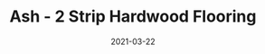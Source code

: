 ---
title: "Ash - 2 Strip Hardwood Flooring"
image_primary: "img/Junckers-Grading-Ash-Harmony.jpg"
image_secondary: "img/Junckers-wooden-floor-Ash-2strip.jpg"
description: "Ash%20-%202%20Strip%20Hardwood%20Flooring%0A%0AAsh%20is%20one%20of%20the%20widespread%20European%20hardwood%20species.%0A%0AWith%20its%20excellent%20strength%20properties%2C%20the%20elegant%2C%20light%20appearance%20combined%20with%20the%20characteristic%20dark%20grain%20pattern%2C%20is%20very%20desirable%20as%20flooring.%20Over%20time%2C%20the%20natural%20ageing%20gives%20ash%20a%20warm%20and%20golden%20glow.%A0%0A%0AThis%20floor%20is%20also%20available%20as%20ships%20decking.%20The%20black%20neoprene%20strip%20placed%20between%20the%20boards%20adds%20a%20maritime%20look%20to%20the%20floor.%A0%0A%0AGET%20FREE%20SAMPLE%20OR%20QUOTE"
designer: "Junckers"
tags: 
  - "Junckers"
  - "2 Strip Flooring"
href: "https://www.junckershardwood.com/wood-flooring/solid-hardwood-flooring/2-strip-wooden-flooring/product-page/ash-2-strip-hardwood-flooring"
category: "2 Strip Flooring"
subtitle: ""
manufacturer: "Junckers"
slug: "/manufacturers/junckers/2-strip-flooring/junckers-ash-2-strip-hardwood-flooring"
date: "2021-03-22"
---